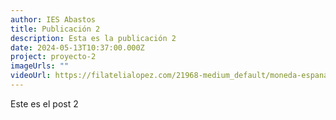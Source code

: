 ```yaml
---
author: IES Abastos
title: Publicación 2
description: Esta es la publicación 2
date: 2024-05-13T10:37:00.000Z
project: proyecto-2
imageUrls: ""
videoUrl: https://filatelialopez.com/21968-medium_default/moneda-espana-2-euros-2022-erasmus.jpg
---
```

Este es el post 2
